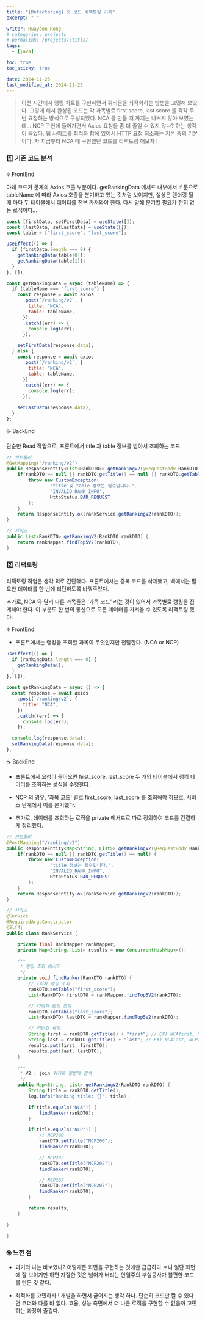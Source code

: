 ```yaml
---
title: "[Refactoring] 첫 코드 리팩토링 기록"
excerpt: "-"

writer: Hwayeon Hong
# categories: projects
# permalink: /projects/:title/
tags:
  - [java]

toc: true
toc_sticky: true

date: 2024-11-25
last_modified_at: 2024-11-25
---
```


> 이전 시간에서 랭킹 차트를 구현하면서 쿼리문을 최적화하는 방법을 고민해 보았다. 그렇게 해서 완성된 코드는 각 과목별로 first score, last score 를 각각 두 번 요청하는 방식으로 구성되었다. NCA 를 만들 때 까지는 나쁘지 않아 보였는데... NCP 구현에 들어가면서 Axios 요청을 좀 더 줄일 수 있지 않나? 하는 생각이 들었다. 웹 사이트를 최적화 함에 있어서 HTTP 요청 최소화는 기본 중의 기본이다. 자 지금부터 NCA 때 구현했던 코드를 리팩토링 해보자 !

### 1️⃣ 기존 코드 분석

🔯 FrontEnd

아래 코드가 문제의 Axios 호출 부분이다. getRankingData 메서드 내부에서 if 문으로 tableName 에 따라 Axios 호출을 분기하고 있는 것처럼 보이지만, 실상은 렌더링 될 때 마다 두 테이블에서 데이터를 전부 가져와야 한다. 다시 말해 분기할 필요가 전혀 없는 로직이다...

```javascript
const [firstData, setFirstData] = useState([]);
const [lastData, setLastData] = useState([]);
const table = ["first_score", "last_score"];

useEffect(() => {
  if (firstData.length === 0) {
    getRankingData(table[0]);
    getRankingData(table[1]);
  }
}, []);

const getRankingData = async (tableName) => {
  if (tableName === "first_score") {
    const response = await axios
      .post(`/ranking/v2`, {
        title: "NCA",
        table: tableName,
      })
      .catch((err) => {
        console.log(err);
      });

    setFirstData(response.data);
  } else {
    const response = await axios
      .post(`/ranking/v2`, {
        title: "NCA",
        table: tableName,
      })
      .catch((err) => {
        console.log(err);
      });

    setLastData(response.data);
  }
};
```

☕️ BackEnd

단순한 Read 작업으로, 프론트에서 title 과 table 정보를 받아서 조회하는 코드

```java
// 컨트롤러
@GetMapping("/ranking/v2")
public ResponseEntity<List<RankDTO>> getRankingV2(@RequestBody RankDTO rankDTO) {
    if(rankDTO == null || rankDTO.getTitle() == null || rankDTO.getTable() == null) {
        throw new CustomException(
                "title 및 table 정보는 필수입니다.",
                "INVALID_RANK_INFO",
                HttpStatus.BAD_REQUEST
        );
    }
    return ResponseEntity.ok(rankService.getRankingV2(rankDTO));
}

// 서비스
public List<RankDTO> getRankingV2(RankDTO rankDTO) {
    return rankMapper.findTop5V2(rankDTO);
}
```

### 2️⃣ 리팩토링

리팩토링 작업은 생각 외로 간단했다. 프론트에서는 중복 코드를 삭제했고, 백에서는 필요한 데이터를 한 번에 리턴하도록 바꿔주었다.

추가로, NCA 와 달리 다른 과목들은 '과목 코드' 라는 것이 있어서 과목별로 랭킹을 집계해야 한다. 이 부분도 한 번의 통신으로 모든 데이터를 가져올 수 있도록 리팩토링 했다.

🔯 FrontEnd

- 프론트에서는 랭킹을 조회할 과목이 무엇인지만 전달한다. (NCA or NCP)

```javascript
useEffect(() => {
  if (rankingData.length === 0) {
    getRankingData();
  }
}, []);

const getRankingData = async () => {
  const response = await axios
    .post(`/ranking/v2`, {
      title: "NCA",
    })
    .catch((err) => {
      console.log(err);
    });

  console.log(response.data);
  setRankingData(response.data);
};
```

☕️ BackEnd

- 프론트에서 요청이 들어오면 first_score, last_score 두 개의 테이블에서 랭킹 데이터를 조회하는 로직을 수행한다.

- NCP 의 경우, '과목 코드' 별로 first_score, last_score 를 조회해야 하므로, 서비스 단계에서 이를 분기했다.

- 추가로, 데이터를 조회하는 로직을 private 메서드로 따로 정의하여 코드를 간결하게 정리했다.

```java
// 컨트롤러
@PostMapping("/ranking/v2")
public ResponseEntity<Map<String, List>> getRankingV2(@RequestBody RankDTO rankDTO) {
    if(rankDTO == null || rankDTO.getTitle() == null) {
        throw new CustomException(
                "title 정보는 필수입니다.",
                "INVALID_RANK_INFO",
                HttpStatus.BAD_REQUEST
        );
    }
    return ResponseEntity.ok(rankService.getRankingV2(rankDTO));
}

// 서비스
@Service
@RequiredArgsConstructor
@Slf4j
public class RankService {

    private final RankMapper rankMapper;
    private Map<String, List> results = new ConcurrentHashMap<>();

    /**
     * 랭킹 조회 메서드
     */
    private void findRanker(RankDTO rankDTO) {
        // 1회차 랭킹 조회
        rankDTO.setTable("first_score");
        List<RankDTO> firstDTO = rankMapper.findTop5V2(rankDTO);

        // 다회차 랭킹 조회
        rankDTO.setTable("last_score");
        List<RankDTO> lastDTO = rankMapper.findTop5V2(rankDTO);

        // 리턴값 세팅
        String first = rankDTO.getTitle() + "first"; // EX) NCAfirst, NCP200first
        String last = rankDTO.getTitle() + "last"; // EX) NCAlast, NCP200last
        results.put(first, firstDTO);
        results.put(last, lastDTO);
    }

    /**
     * V2 : join 쿼리로 한번에 검색
     */
    public Map<String, List> getRankingV2(RankDTO rankDTO) {
        String title = rankDTO.getTitle();
        log.info("Ranking title: {}", title);

        if(title.equals("NCA")) {
            findRanker(rankDTO);
        }

        if(title.equals("NCP")) {
            // NCP200
            rankDTO.setTitle("NCP200");
            findRanker(rankDTO);

            // NCP202
            rankDTO.setTitle("NCP202");
            findRanker(rankDTO);

            // NCP207
            rankDTO.setTitle("NCP207");
            findRanker(rankDTO);
        }

        return results;
    }

}

}
```

### 🤓 느낀 점

- 과거의 나는 바보였나? 어떻게든 화면을 구현하는 것에만 급급하다 보니 일단 화면에 잘 보이기만 하면 자잘한 것은 넘어가 버리는 안일주의 부실공사가 불편한 코드를 만든 것 같다.

- 최적화를 고민하자 ! 개발을 하면서 굳어지는 생각 하나. 단순히 코드만 짤 수 있다면 코더와 다를 바 없다. 효율, 성능 측면에서 더 나은 로직을 구현할 수 없을까 고민하는 과정이 즐겁다.

